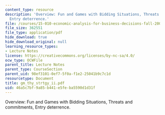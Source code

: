 ```yaml
---
content_type: resource
description: 'Overview: Fun and Games with Bidding Situations, Threats and commitments,
  Entry deterrence.'
file: /courses/15-010-economic-analysis-for-business-decisions-fall-2004/46a5c7bf9a85b441e5feba5590d1d31f_gm_thy_strtgy_ii.pdf
file_size: 362551
file_type: application/pdf
hide_download: true
hide_download_original: null
learning_resource_types:
- Lecture Notes
license: https://creativecommons.org/licenses/by-nc-sa/4.0/
ocw_type: OCWFile
parent_title: Lecture Notes
parent_type: CourseSection
parent_uid: 98ef3101-0ef7-5f0a-f1e2-25041b9c7c1d
resourcetype: Document
title: gm_thy_strtgy_ii.pdf
uid: 46a5c7bf-9a85-b441-e5fe-ba5590d1d31f
---
```

Overview: Fun and Games with Bidding Situations, Threats and commitments, Entry deterrence.